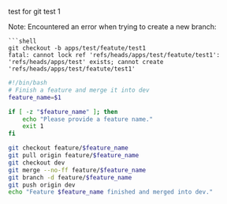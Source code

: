test for git 
test 1

Note: Encountered an error when trying to create a new branch:
```
```shell
git checkout -b apps/test/featute/test1
fatal: cannot lock ref 'refs/heads/apps/test/featute/test1': 'refs/heads/apps/test' exists; cannot create 'refs/heads/apps/test/featute/test1'
```



```sh
#!/bin/bash
# Finish a feature and merge it into dev
feature_name=$1

if [ -z "$feature_name" ]; then
    echo "Please provide a feature name."
    exit 1
fi

git checkout feature/$feature_name
git pull origin feature/$feature_name
git checkout dev
git merge --no-ff feature/$feature_name
git branch -d feature/$feature_name
git push origin dev
echo "Feature $feature_name finished and merged into dev."
```